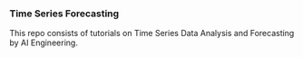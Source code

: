 ### Time Series Forecasting
This repo consists of tutorials on Time Series Data Analysis and Forecasting by AI Engineering.
